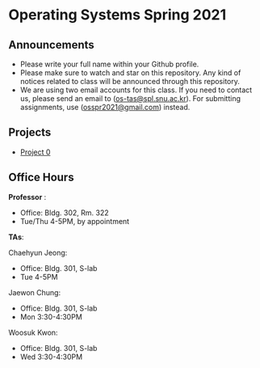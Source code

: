# Operating Systems Spring 2021

## Announcements
* Please write your full name within your Github profile.
* Please make sure to watch and star on this repository. Any kind of notices related to class will be announced through this repository. 
* We are using two email accounts for this class. If you need to contact us, please send an email to ([os-tas@spl.snu.ac.kr](mailto:os-tas@spl.snu.ac.kr)). For submitting assignments, use ([osspr2021@gmail.com](mailto:osspr2021@gmail.com)) instead. 


## Projects

* [Project 0](/doc/Project0.md)

## Office Hours
**Professor** :
  - Office: Bldg. 302, Rm. 322
  - Tue/Thu 4-5PM, by appointment
  
**TAs**:

Chaehyun Jeong:
  - Office: Bldg. 301, S-lab
  - Tue 4-5PM

Jaewon Chung:
  - Office: Bldg. 301, S-lab
  - Mon 3:30-4:30PM

Woosuk Kwon:
  - Office: Bldg. 301, S-lab
  - Wed 3:30-4:30PM
